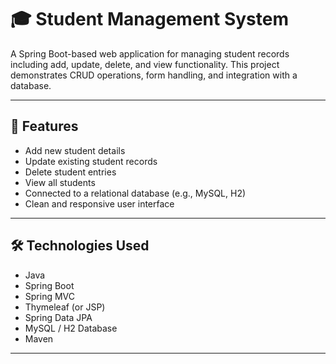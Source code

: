 # 🎓 Student Management System

A Spring Boot-based web application for managing student records including add, update, delete, and view functionality. This project demonstrates CRUD operations, form handling, and integration with a database.

---

## 🚀 Features

- Add new student details
- Update existing student records
- Delete student entries
- View all students
- Connected to a relational database (e.g., MySQL, H2)
- Clean and responsive user interface

---

## 🛠️ Technologies Used

- Java
- Spring Boot
- Spring MVC
- Thymeleaf (or JSP)
- Spring Data JPA
- MySQL / H2 Database
- Maven

---
